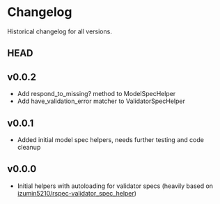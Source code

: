 # Changelog

Historical changelog for all versions.

## HEAD

## v0.0.2

* Add respond_to_missing? method to ModelSpecHelper
* Add have_validation_error matcher to ValidatorSpecHelper

## v0.0.1

* Added initial model spec helpers, needs further testing and code cleanup

## v0.0.0

* Initial helpers with autoloading for validator specs (heavily based on [izumin5210/rspec-validator_spec_helper](https://github.com/izumin5210/rspec-validator_spec_helper))
